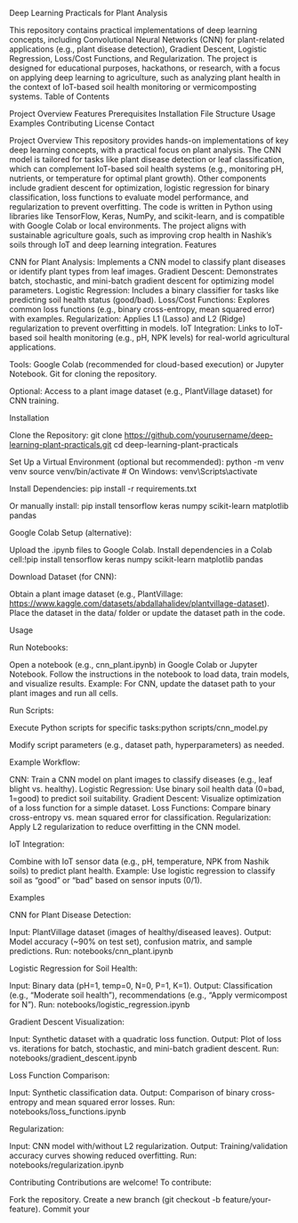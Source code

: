 Deep Learning Practicals for Plant Analysis

This repository contains practical implementations of deep learning concepts, including Convolutional Neural Networks (CNN) for plant-related applications (e.g., plant disease detection), Gradient Descent, Logistic Regression, Loss/Cost Functions, and Regularization. The project is designed for educational purposes, hackathons, or research, with a focus on applying deep learning to agriculture, such as analyzing plant health in the context of IoT-based soil health monitoring or vermicomposting systems.
Table of Contents

Project Overview
Features
Prerequisites
Installation
File Structure
Usage
Examples
Contributing
License
Contact

Project Overview
This repository provides hands-on implementations of key deep learning concepts, with a practical focus on plant analysis. The CNN model is tailored for tasks like plant disease detection or leaf classification, which can complement IoT-based soil health systems (e.g., monitoring pH, nutrients, or temperature for optimal plant growth). Other components include gradient descent for optimization, logistic regression for binary classification, loss functions to evaluate model performance, and regularization to prevent overfitting.
The code is written in Python using libraries like TensorFlow, Keras, NumPy, and scikit-learn, and is compatible with Google Colab or local environments. The project aligns with sustainable agriculture goals, such as improving crop health in Nashik’s soils through IoT and deep learning integration.
Features

CNN for Plant Analysis: Implements a CNN model to classify plant diseases or identify plant types from leaf images.
Gradient Descent: Demonstrates batch, stochastic, and mini-batch gradient descent for optimizing model parameters.
Logistic Regression: Includes a binary classifier for tasks like predicting soil health status (good/bad).
Loss/Cost Functions: Explores common loss functions (e.g., binary cross-entropy, mean squared error) with examples.
Regularization: Applies L1 (Lasso) and L2 (Ridge) regularization to prevent overfitting in models.
IoT Integration: Links to IoT-based soil health monitoring (e.g., pH, NPK levels) for real-world agricultural applications.


Tools:
Google Colab (recommended for cloud-based execution) or Jupyter Notebook.
Git for cloning the repository.


Optional: Access to a plant image dataset (e.g., PlantVillage dataset) for CNN training.

Installation

Clone the Repository:
git clone https://github.com/yourusername/deep-learning-plant-practicals.git
cd deep-learning-plant-practicals


Set Up a Virtual Environment (optional but recommended):
python -m venv venv
source venv/bin/activate  # On Windows: venv\Scripts\activate


Install Dependencies:
pip install -r requirements.txt

Or manually install:
pip install tensorflow keras numpy scikit-learn matplotlib pandas


Google Colab Setup (alternative):

Upload the .ipynb files to Google Colab.
Install dependencies in a Colab cell:!pip install tensorflow keras numpy scikit-learn matplotlib pandas




Download Dataset (for CNN):

Obtain a plant image dataset (e.g., PlantVillage: https://www.kaggle.com/datasets/abdallahalidev/plantvillage-dataset).
Place the dataset in the data/ folder or update the dataset path in the code.


Usage

Run Notebooks:

Open a notebook (e.g., cnn_plant.ipynb) in Google Colab or Jupyter Notebook.
Follow the instructions in the notebook to load data, train models, and visualize results.
Example: For CNN, update the dataset path to your plant images and run all cells.


Run Scripts:

Execute Python scripts for specific tasks:python scripts/cnn_model.py


Modify script parameters (e.g., dataset path, hyperparameters) as needed.


Example Workflow:

CNN: Train a CNN model on plant images to classify diseases (e.g., leaf blight vs. healthy).
Logistic Regression: Use binary soil health data (0=bad, 1=good) to predict soil suitability.
Gradient Descent: Visualize optimization of a loss function for a simple dataset.
Loss Functions: Compare binary cross-entropy vs. mean squared error for classification.
Regularization: Apply L2 regularization to reduce overfitting in the CNN model.


IoT Integration:

Combine with IoT sensor data (e.g., pH, temperature, NPK from Nashik soils) to predict plant health.
Example: Use logistic regression to classify soil as “good” or “bad” based on sensor inputs (0/1).



Examples

CNN for Plant Disease Detection:

Input: PlantVillage dataset (images of healthy/diseased leaves).
Output: Model accuracy (~90% on test set), confusion matrix, and sample predictions.
Run: notebooks/cnn_plant.ipynb


Logistic Regression for Soil Health:

Input: Binary data (pH=1, temp=0, N=0, P=1, K=1).
Output: Classification (e.g., “Moderate soil health”), recommendations (e.g., “Apply vermicompost for N”).
Run: notebooks/logistic_regression.ipynb


Gradient Descent Visualization:

Input: Synthetic dataset with a quadratic loss function.
Output: Plot of loss vs. iterations for batch, stochastic, and mini-batch gradient descent.
Run: notebooks/gradient_descent.ipynb


Loss Function Comparison:

Input: Synthetic classification data.
Output: Comparison of binary cross-entropy and mean squared error losses.
Run: notebooks/loss_functions.ipynb


Regularization:

Input: CNN model with/without L2 regularization.
Output: Training/validation accuracy curves showing reduced overfitting.
Run: notebooks/regularization.ipynb



Contributing
Contributions are welcome! To contribute:

Fork the repository.
Create a new branch (git checkout -b feature/your-feature).
Commit your

